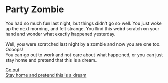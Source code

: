 # Party Zombie

You had so much fun last night, but things didn't go so well. You just woke up the next morning, and felt strange. You find this weird scratch on your hand and wonder what exactly happened yesterday. 

Well, you were scratched last night by a zombie and now you are one too. Oooops!    
You can go out to work and not care about what happened, or you can just stay home and pretend that this is a dream.

[Go out](go-out.md)    
[Stay home and pretend this is a dream](no-go-out.md)
